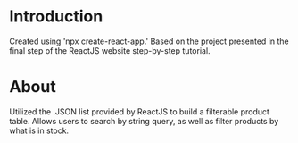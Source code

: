 # Introduction
Created using 'npx create-react-app.' Based on the project presented in the final step
of the ReactJS website step-by-step tutorial.

# About
Utilized the .JSON list provided by ReactJS to build a filterable product table.
Allows users to search by string query, as well as filter products by what is in
stock.